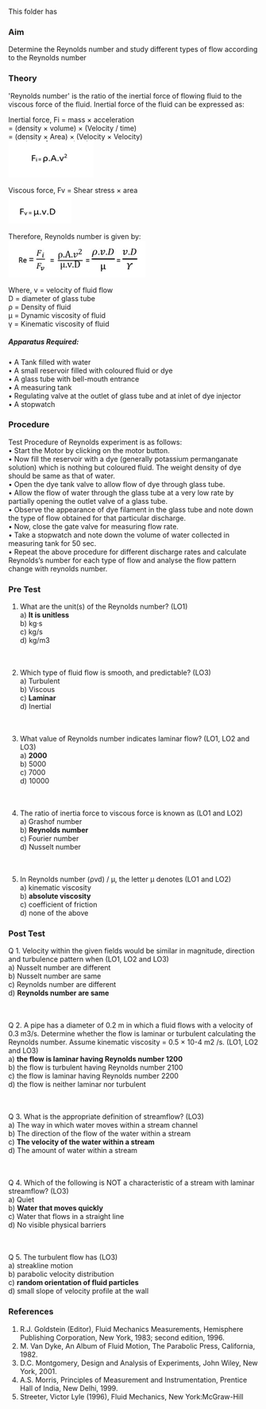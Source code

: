 This folder has 
### Aim
Determine the Reynolds number and study different types of flow according to the Reynolds number
### Theory
'Reynolds number' is the ratio of the inertial force of flowing fluid to the viscous force of the fluid. Inertial force of the fluid can be expressed as:<br>

 Inertial force, Fi = mass × acceleration<br>
                                = (density × volume) × (Velocity / time)<br>
       = (density × Area) × (Velocity × Velocity)<br>
       <img src="images/reyn-Form-1.png" />
 
Viscous force, Fv = Shear stress × area<br>
<img src="images/reyn-Form-2.png" />
 
Therefore, Reynolds number is given by:<br>
<img src="images/reyn-form-3.png" />
 
Where, v = velocity of fluid flow<br>
D = diameter of glass tube<br>
ρ = Density of fluid<br>
µ = Dynamic viscosity of fluid<br>
γ = Kinematic viscosity of fluid<br>

<h5>Apparatus Required:</h5>
•	A Tank filled with water<br>
•	A small reservoir filled with coloured fluid or dye<br>
•	A glass tube with bell-mouth entrance<br>
•	A measuring tank<br>
•	Regulating valve at the outlet of glass tube and at inlet of dye injector<br>
•	A stopwatch<br>

### Procedure
Test Procedure of Reynolds experiment is as follows:<br>
•	Start the Motor by clicking on the motor button.<br>
•	Now fill the reservoir with a dye (generally potassium permanganate solution) which is nothing but coloured fluid. The weight density of dye should be same as that of water.<br>
•	Open the dye tank valve to allow flow of dye through glass tube.<br>
•	Allow the flow of water through the glass tube at a very low rate by partially opening the outlet valve of a glass tube.<br>
• Observe the appearance of dye filament in the glass tube and note down the type of flow obtained for that particular discharge.<br>
•	Now, close the gate valve for measuring flow rate.<br>
•	Take a stopwatch and note down the volume of water collected in measuring tank for 50 sec.<br>
•	Repeat the above procedure for different discharge rates and calculate Reynolds’s number for each type of flow and analyse the flow pattern change with reynolds number.<br>

### Pre Test
1) What are the unit(s) of the Reynolds number? (LO1)<br>
a)	<b>It is unitless </b><br>
b)	kg·s <br>
c)	kg/s <br>
d)	kg/m3 <br>
<br><br>

2) Which type of fluid flow is smooth, and predictable? (LO3)<br>
a)	Turbulent<br>
b)	Viscous<br>
c)	<b>Laminar </b><br>
d)	Inertial<br>
<br><br>

3) What value of Reynolds number indicates laminar flow? (LO1, LO2 and LO3)<br>
a)	<b>2000 </b><br>
b)	5000<br>
c)	7000<br>
d)	10000<br>
<br><br>

4) The ratio of inertia force to viscous force is known as (LO1 and LO2)<br>
a)	Grashof number<br>
b)	<b>Reynolds number</b> <br>
c)	Fourier number<br>
d)	Nusselt number<br>
<br><br>

5) In Reynolds number (ρvd) / μ, the letter μ denotes (LO1 and LO2)<br>
a)	kinematic viscosity<br>
b)	<b>absolute viscosity</b><br>
c)	coefficient of friction<br>
d)	none of the above<br>

### Post Test
Q 1. Velocity within the given fields would be similar in magnitude, direction and turbulence pattern when (LO1, LO2 and LO3)<br>
a)	Nusselt number are different<br>
b)	Nusselt number are same<br>
c)	Reynolds number are different<br>
d)	<b>Reynolds number are same</b><br>
<br><br>

Q 2. A pipe has a diameter of 0.2 m in which a fluid flows with a velocity of 0.3 m3/s. Determine whether the flow is laminar or turbulent calculating the Reynolds number. Assume kinematic viscosity = 0.5 × 10-4 m2 /s. (LO1, LO2 and LO3) <br>
a)	<b>the flow is laminar having Reynolds number 1200</b><br>
b)	the flow is turbulent having Reynolds number 2100<br>
c)	the flow is laminar having Reynolds number 2200<br>
d)	the flow is neither laminar nor turbulent<br>
<br><br>

Q 3. What is the appropriate definition of streamflow? (LO3)<br>
a)	The way in which water moves within a stream channel<br>
b)	The direction of the flow of the water within a stream<br>
c)	<b>The velocity of the water within a stream </b> <br>
d)	The amount of water within a stream<br>
<br><br>

Q 4. Which of the following is NOT a characteristic of a stream with laminar streamflow? (LO3)<br>
a)	Quiet<br>
b)	<b>Water that moves quickly </b><br>
c)	Water that flows in a straight line<br>
d)	No visible physical barriers<br>
<br><br>

Q 5. The turbulent flow has (LO3)<br>
a)	streakline motion<br>
b)	parabolic velocity distribution<br>
c)	<b>random orientation of fluid particles </b><br>
d)	small slope of velocity profile at the wall<br>
### References

1. R.J. Goldstein (Editor), Fluid Mechanics Measurements, Hemisphere Publishing 
Corporation, New York, 1983; second edition, 1996.
2. M. Van Dyke, An Album of Fluid Motion, The Parabolic Press, California, 1982.
3. D.C. Montgomery, Design and Analysis of Experiments, John Wiley, New York, 2001.
4. A.S. Morris, Principles of Measurement and Instrumentation, Prentice Hall of India, New 
Delhi, 1999.
5. Streeter, Victor Lyle (1996), Fluid Mechanics, New York:McGraw-Hill
